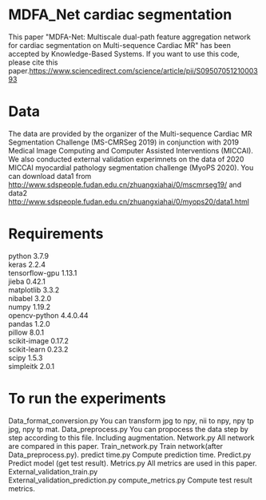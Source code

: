 # MDFA_Net cardiac segmentation
This paper "MDFA-Net: Multiscale dual-path feature aggregation network for cardiac segmentation on Multi-sequence Cardiac MR" has been accepted by Knowledge-Based Systems. If you want to use this code, please cite this paper.https://www.sciencedirect.com/science/article/pii/S0950705121000393

# Data 
The data are provided by the organizer of the Multi-sequence Cardiac MR Segmentation Challenge (MS-CMRSeg 2019) in conjunction with 2019 Medical Image Computing and Computer Assisted Interventions (MICCAI). We also conducted external validation experimnets on the data of 2020 MICCAI myocardial pathology segmentation challenge (MyoPS 2020).  You can download data1 from http://www.sdspeople.fudan.edu.cn/zhuangxiahai/0/mscmrseg19/ and data2 http://www.sdspeople.fudan.edu.cn/zhuangxiahai/0/myops20/data1.html

# Requirements
python	3.7.9	 
keras	2.2.4	  
tensorflow-gpu	1.13.1  
jieba	0.42.1	  
matplotlib	3.3.2  	
nibabel	3.2.0	  
numpy	1.19.2	  
opencv-python	4.4.0.44	  
pandas	1.2.0	  
pillow	8.0.1	  
scikit-image	0.17.2	
scikit-learn	0.23.2	
scipy	1.5.3	
simpleitk	2.0.1	

# To run the experiments
Data_format_conversion.py  You can transform jpg to npy, nii to npy, npy tp jpg, npy tp mat.
Data_preprocess.py   You can propocess the data step by step according to this file. Including augmentation.
Network.py   All network are compared in this paper.
Train_network.py   Train network(after Data_preprocess.py).
predict time.py   Compute prediction time.
Predict.py   Predict model (get test result).
Metrics.py   All metrics are used in this paper.
External_validation_train.py  
External_validation_prediction.py
compute_metrics.py   Compute test result metrics.




